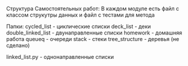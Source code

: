 Структура Самостоятельных работ:
В каждом модуле есть файл с классом струкутры данных и файл с тестами для метода


Папки:
cycled_list - циклические списки
deck_list - деки
double_linked_list - двунаправленные списки
homework - домашняя работа
queueq - очереди
stack - стеки
tree_structure - деревья (не сделано)

linked_list.py - однонаправленные списки
